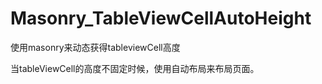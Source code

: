 # Masonry_TableViewCellAutoHeight
使用masonry来动态获得tableviewCell高度

当tableViewCell的高度不固定时候，使用自动布局来布局页面。
